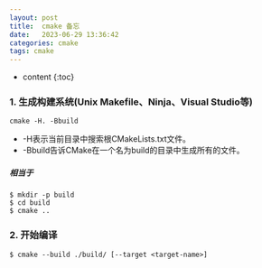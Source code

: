```yaml
---
layout: post
title:  cmake 备忘
date:   2023-06-29 13:36:42
categories: cmake 
tags: cmake
---
```


* content
{:toc}

### 1. 生成构建系统(Unix Makefile、Ninja、Visual Studio等)

``` shell
cmake -H. -Bbuild
```
- -H表示当前目录中搜索根CMakeLists.txt文件。
- -Bbuild告诉CMake在一个名为build的目录中生成所有的文件。

##### 相当于

``` shell
$ mkdir -p build
$ cd build
$ cmake ..
```

### 2. 开始编译
``` shell
$ cmake --build ./build/ [--target <target-name>]
```